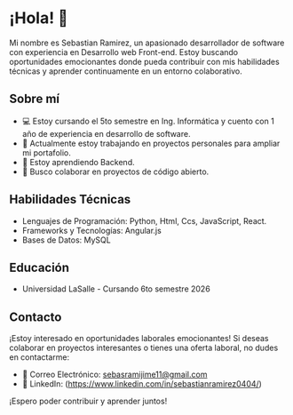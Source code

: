 # ¡Hola! 👋

Mi nombre es Sebastian Ramirez, un apasionado desarrollador de software con experiencia en Desarrollo web Front-end. Estoy buscando oportunidades emocionantes donde pueda contribuir con mis habilidades técnicas y aprender continuamente en un entorno colaborativo.

## Sobre mí
- 💻 Estoy cursando el 5to semestre en Ing. Informática y cuento con 1 año de experiencia en desarrollo de software.
- 🔭 Actualmente estoy trabajando en proyectos personales para ampliar mi portafolio.
- 🌱 Estoy aprendiendo Backend.
- 👯 Busco colaborar en proyectos de código abierto.

## Habilidades Técnicas
- Lenguajes de Programación: Python, Html, Ccs, JavaScript, React.
- Frameworks y Tecnologías: Angular.js
- Bases de Datos: MySQL

## Educación
- Universidad LaSalle - Cursando 6to semestre 2026

## Contacto
¡Estoy interesado en oportunidades laborales emocionantes! Si deseas colaborar en proyectos interesantes o tienes una oferta laboral, no dudes en contactarme:
- 📧 Correo Electrónico: sebasramijime11@gmail.com
- 💼 LinkedIn: (https://www.linkedin.com/in/sebastianramirez0404/)

¡Espero poder contribuir y aprender juntos!
